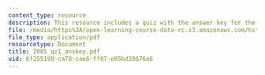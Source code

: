 ```yaml
---
content_type: resource
description: This resource includes a quiz with the answer key for the year 2005.
file: /media/https%3A/open-learning-course-data-rc.s3.amazonaws.com/hst-176-cellular-and-molecular-immunology-fall-2005/6f255199ca78cae6ff87e85bd39676e6_2005_qz1_anskey.pdf
file_type: application/pdf
resourcetype: Document
title: 2005_qz1_anskey.pdf
uid: 6f255199-ca78-cae6-ff87-e85bd39676e6
---
```

